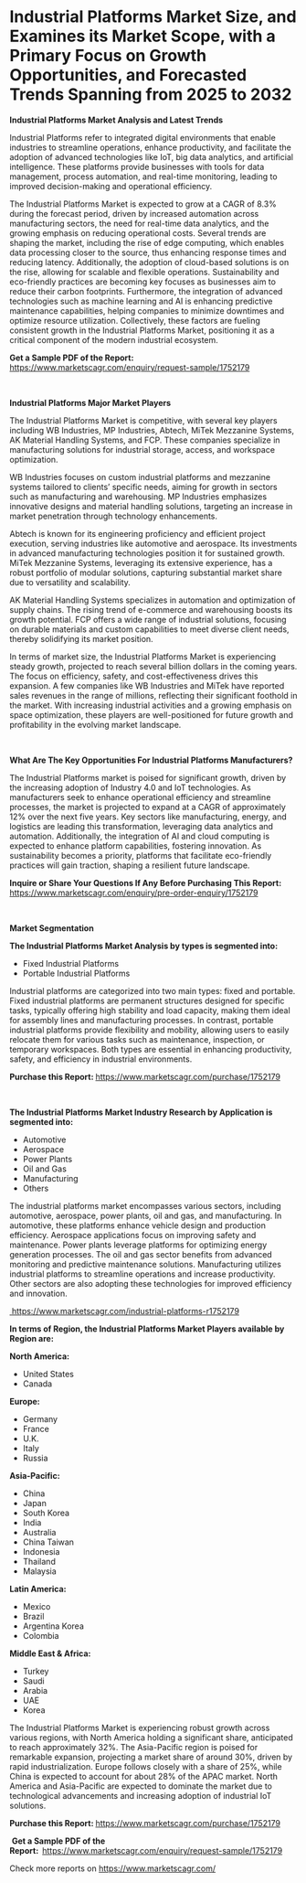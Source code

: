 <p><h1>Industrial Platforms Market Size, and Examines its Market Scope, with a Primary Focus on Growth Opportunities, and Forecasted Trends Spanning from 2025 to 2032</h1></p><p><strong>Industrial Platforms Market Analysis and Latest Trends</strong></p>
<p><p>Industrial Platforms refer to integrated digital environments that enable industries to streamline operations, enhance productivity, and facilitate the adoption of advanced technologies like IoT, big data analytics, and artificial intelligence. These platforms provide businesses with tools for data management, process automation, and real-time monitoring, leading to improved decision-making and operational efficiency.</p><p>The Industrial Platforms Market is expected to grow at a CAGR of 8.3% during the forecast period, driven by increased automation across manufacturing sectors, the need for real-time data analytics, and the growing emphasis on reducing operational costs. Several trends are shaping the market, including the rise of edge computing, which enables data processing closer to the source, thus enhancing response times and reducing latency. Additionally, the adoption of cloud-based solutions is on the rise, allowing for scalable and flexible operations. Sustainability and eco-friendly practices are becoming key focuses as businesses aim to reduce their carbon footprints. Furthermore, the integration of advanced technologies such as machine learning and AI is enhancing predictive maintenance capabilities, helping companies to minimize downtimes and optimize resource utilization. Collectively, these factors are fueling consistent growth in the Industrial Platforms Market, positioning it as a critical component of the modern industrial ecosystem.</p></p>
<p><strong>Get a Sample PDF of the Report:&nbsp;</strong> <a href="https://www.marketscagr.com/enquiry/request-sample/1752179?utm_campaign=2031&utm_medium=2&utm_source=Github&utm_content=ia&utm_term=06032025&utm_id=industrial-platforms">https://www.marketscagr.com/enquiry/request-sample/1752179</a></p>
<p>&nbsp;</p>
<p><strong>Industrial Platforms Major Market Players</strong></p>
<p><p>The Industrial Platforms Market is competitive, with several key players including WB Industries, MP Industries, Abtech, MiTek Mezzanine Systems, AK Material Handling Systems, and FCP. These companies specialize in manufacturing solutions for industrial storage, access, and workspace optimization.</p><p>WB Industries focuses on custom industrial platforms and mezzanine systems tailored to clients’ specific needs, aiming for growth in sectors such as manufacturing and warehousing. MP Industries emphasizes innovative designs and material handling solutions, targeting an increase in market penetration through technology enhancements.</p><p>Abtech is known for its engineering proficiency and efficient project execution, serving industries like automotive and aerospace. Its investments in advanced manufacturing technologies position it for sustained growth. MiTek Mezzanine Systems, leveraging its extensive experience, has a robust portfolio of modular solutions, capturing substantial market share due to versatility and scalability.</p><p>AK Material Handling Systems specializes in automation and optimization of supply chains. The rising trend of e-commerce and warehousing boosts its growth potential. FCP offers a wide range of industrial solutions, focusing on durable materials and custom capabilities to meet diverse client needs, thereby solidifying its market position.</p><p>In terms of market size, the Industrial Platforms Market is experiencing steady growth, projected to reach several billion dollars in the coming years. The focus on efficiency, safety, and cost-effectiveness drives this expansion. A few companies like WB Industries and MiTek have reported sales revenues in the range of millions, reflecting their significant foothold in the market. With increasing industrial activities and a growing emphasis on space optimization, these players are well-positioned for future growth and profitability in the evolving market landscape.</p></p>
<p>&nbsp;</p>
<p><strong>What Are The Key Opportunities For Industrial Platforms Manufacturers?</strong></p>
<p><p>The Industrial Platforms market is poised for significant growth, driven by the increasing adoption of Industry 4.0 and IoT technologies. As manufacturers seek to enhance operational efficiency and streamline processes, the market is projected to expand at a CAGR of approximately 12% over the next five years. Key sectors like manufacturing, energy, and logistics are leading this transformation, leveraging data analytics and automation. Additionally, the integration of AI and cloud computing is expected to enhance platform capabilities, fostering innovation. As sustainability becomes a priority, platforms that facilitate eco-friendly practices will gain traction, shaping a resilient future landscape.</p></p>
<p><strong>Inquire or Share Your Questions If Any Before Purchasing This Report:</strong> <a href="https://www.marketscagr.com/enquiry/pre-order-enquiry/1752179?utm_campaign=2031&utm_medium=2&utm_source=Github&utm_content=ia&utm_term=06032025&utm_id=industrial-platforms">https://www.marketscagr.com/enquiry/pre-order-enquiry/1752179</a></p>
<p>&nbsp;</p>
<p><strong>Market Segmentation</strong></p>
<p><strong>The Industrial Platforms Market Analysis by types is segmented into:</strong></p>
<p><ul><li>Fixed Industrial Platforms</li><li>Portable Industrial Platforms</li></ul></p>
<p><p>Industrial platforms are categorized into two main types: fixed and portable. Fixed industrial platforms are permanent structures designed for specific tasks, typically offering high stability and load capacity, making them ideal for assembly lines and manufacturing processes. In contrast, portable industrial platforms provide flexibility and mobility, allowing users to easily relocate them for various tasks such as maintenance, inspection, or temporary workspaces. Both types are essential in enhancing productivity, safety, and efficiency in industrial environments.</p></p>
<p><strong>Purchase this Report:&nbsp;</strong><a href="https://www.marketscagr.com/purchase/1752179?utm_campaign=2031&utm_medium=2&utm_source=Github&utm_content=ia&utm_term=06032025&utm_id=industrial-platforms">https://www.marketscagr.com/purchase/1752179</a></p>
<p>&nbsp;</p>
<p><strong>The Industrial Platforms Market Industry Research by Application is segmented into:</strong></p>
<p><ul><li>Automotive</li><li>Aerospace</li><li>Power Plants</li><li>Oil and Gas</li><li>Manufacturing</li><li>Others</li></ul></p>
<p><p>The industrial platforms market encompasses various sectors, including automotive, aerospace, power plants, oil and gas, and manufacturing. In automotive, these platforms enhance vehicle design and production efficiency. Aerospace applications focus on improving safety and maintenance. Power plants leverage platforms for optimizing energy generation processes. The oil and gas sector benefits from advanced monitoring and predictive maintenance solutions. Manufacturing utilizes industrial platforms to streamline operations and increase productivity. Other sectors are also adopting these technologies for improved efficiency and innovation.</p></p>
<p><a href="https://www.marketscagr.com/industrial-platforms-r1752179?utm_campaign=2031&utm_medium=2&utm_source=Github&utm_content=ia&utm_term=06032025&utm_id=industrial-platforms">&nbsp;https://www.marketscagr.com/industrial-platforms-r1752179</a></p>
<p><strong>In terms of Region, the Industrial Platforms Market Players available by Region are:</strong></p>
<p>
    <p> <strong> North America: </strong>
        <ul>
            <li>United States</li>
            <li>Canada</li>
        </ul>
        </p> 
    <p> <strong> Europe: </strong>
        <ul>
            <li>Germany</li>
            <li>France</li>
            <li>U.K.</li>
            <li>Italy</li>
            <li>Russia</li>
        </ul>
        </p> 
    <p> <strong> Asia-Pacific: </strong>
        <ul>
            <li>China</li>
            <li>Japan</li>
            <li>South Korea</li>
            <li>India</li>
            <li>Australia</li>
            <li>China Taiwan</li>
            <li>Indonesia</li>
            <li>Thailand</li>
            <li>Malaysia</li>
        </ul>
        </p> 
    <p> <strong> Latin America: </strong>
        <ul>
            <li>Mexico</li>
            <li>Brazil</li>
            <li>Argentina Korea</li>
            <li>Colombia</li>
        </ul>
        </p> 
    <p> <strong> Middle East & Africa: </strong>
        <ul>
            <li>Turkey</li>
            <li>Saudi</li>
            <li>Arabia</li>
            <li>UAE</li>
            <li>Korea</li>
        </ul>
    </p>
    </p>
<p><p>The Industrial Platforms Market is experiencing robust growth across various regions, with North America holding a significant share, anticipated to reach approximately 32%. The Asia-Pacific region is poised for remarkable expansion, projecting a market share of around 30%, driven by rapid industrialization. Europe follows closely with a share of 25%, while China is expected to account for about 28% of the APAC market. North America and Asia-Pacific are expected to dominate the market due to technological advancements and increasing adoption of industrial IoT solutions.</p></p>
<p><strong>Purchase this Report: </strong><a href="https://www.marketscagr.com/purchase/1752179?utm_campaign=2031&utm_medium=2&utm_source=Github&utm_content=ia&utm_term=06032025&utm_id=industrial-platforms">https://www.marketscagr.com/purchase/1752179</a></p>
<p>&nbsp;<strong>Get a Sample PDF of the Report:&nbsp;&nbsp;</strong><a href="https://www.marketscagr.com/enquiry/request-sample/1752179?utm_campaign=2031&utm_medium=2&utm_source=Github&utm_content=ia&utm_term=06032025&utm_id=industrial-platforms">https://www.marketscagr.com/enquiry/request-sample/1752179</a></p>
<p><strong></strong></p>
<p>Check more reports on <a href="https://www.marketscagr.com/?utm_campaign=2031&utm_medium=2&utm_source=Github&utm_content=ia&utm_term=06032025&utm_id=industrial-platforms">https://www.marketscagr.com/</a></p>